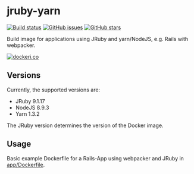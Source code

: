 # jruby-yarn

[![Build status](https://travis-ci.com/awesome-inc/jruby-yarn.svg?branch=master)](https://travis-ci.com/awesome-inc/jruby-yarn/)
[![GitHub issues](https://img.shields.io/github/issues/awesome-inc/jruby-yarn.svg 'GitHub issues')](https://github.com/awesome-inc/jruby-yarn)
[![GitHub stars](https://img.shields.io/github/stars/awesome-inc/jruby-yarn.svg 'GitHub stars')](https://github.com/awesome-inc/jruby-yarn)

Build image for applications using JRuby and yarn/NodeJS, e.g. Rails with webpacker.

[![dockeri.co](http://dockeri.co/image/awesomeinc/jruby-yarn)](https://hub.docker.com/r/awesomeinc/jruby-yarn/)

## Versions

Currently, the supported versions are:

- JRuby 9.1.17
- NodeJS 8.9.3
- Yarn 1.3.2

The JRuby version determines the version of the Docker image.

## Usage

Basic example Dockerfile for a Rails-App using webpacker and JRuby in [app/Dockerfile](app/Dockerfile).
